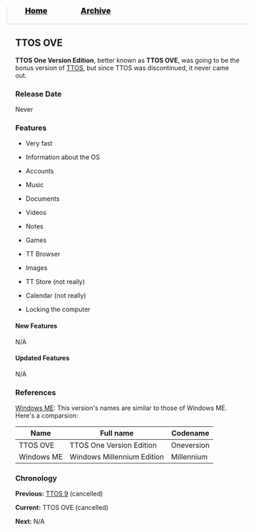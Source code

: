 <blockquote style="background: #0000;border-bottom: 1px solid #B2D2E1;height: 30px;margin: 0 -20px 20px;padding: 0px 20px 9px 40px;">
  <p style=""><a href="https://hexa-one.github.io/pptos-wiki/" style="font-size: 17px;font-weight: 900;font-style: normal;text-shadow: rgba(255,255,255,0.9) 0 1px 0;">Home</a>&nbsp;&nbsp;&nbsp;&nbsp;&nbsp;&nbsp;&nbsp;&nbsp;&nbsp;&nbsp;&nbsp;&nbsp;&nbsp;&nbsp;&nbsp;&nbsp;&nbsp;&nbsp;
    <a href="https://hexa-one.github.io/pptos-wiki/archive/" style="font-size: 17px;font-weight: 900;font-style: normal;text-shadow: rgba(255,255,255,0.9) 0 1px 0;">Archive</a>
  </p>
</blockquote>

## TTOS OVE

**TTOS One Version Edition**, better known as **TTOS OVE**, was going to be the bonus version of [TTOS](https://hexa-one.github.io/pptos-wiki/wiki/TTOS/), but since TTOS was discontinued, it never came out. 

### Release Date

Never

### Features

- Very fast
- Information about the OS
- Accounts
- Music
- Documents
- Videos
- Notes
- Games
- TT Browser
- Images

- TT Store (not really)
- Calendar (not really)
- Locking the computer

#### New Features

N/A

#### Updated Features

N/A 

### References

[Windows ME](http://en.wikipedia.org/wiki/Windows_ME): This version's names are similar to those of Windows ME. Here's a comparsion: 

|Name|Full name|Codename|
|-|-|-|
|TTOS OVE|TTOS One Version Edition|Oneversion|
|Windows ME|Windows Millennium Edition|Millennium|

### Chronology

**Previous:** [TTOS 9](https://hexa-one.github.io/pptos-wiki/wiki/TTOS/Scrapped_TTOS_versions) (cancelled)

**Current:** TTOS OVE (cancelled) 

**Next:** N/A 

<body style="background-image: url(https://raw.githubusercontent.com/hexa-one/pptos-wiki/gh-pages/assets/background/background.png);background-repeat: no-repeat;background-attachment: fixed;background-size: cover;">
